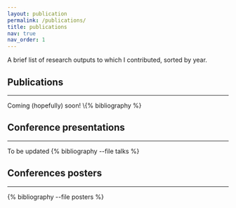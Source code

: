 ```yaml
---
layout: publication
permalink: /publications/
title: publications
nav: true
nav_order: 1
---
```

 A brief list of research outputs to which I contributed, sorted by year. 

## Publications 
------------
Coming (hopefully) soon! 
\\{% bibliography  %}


## Conference presentations 
------------
 To be updated
{% bibliography --file talks %}

## Conferences posters
------------

{% bibliography --file posters %}
